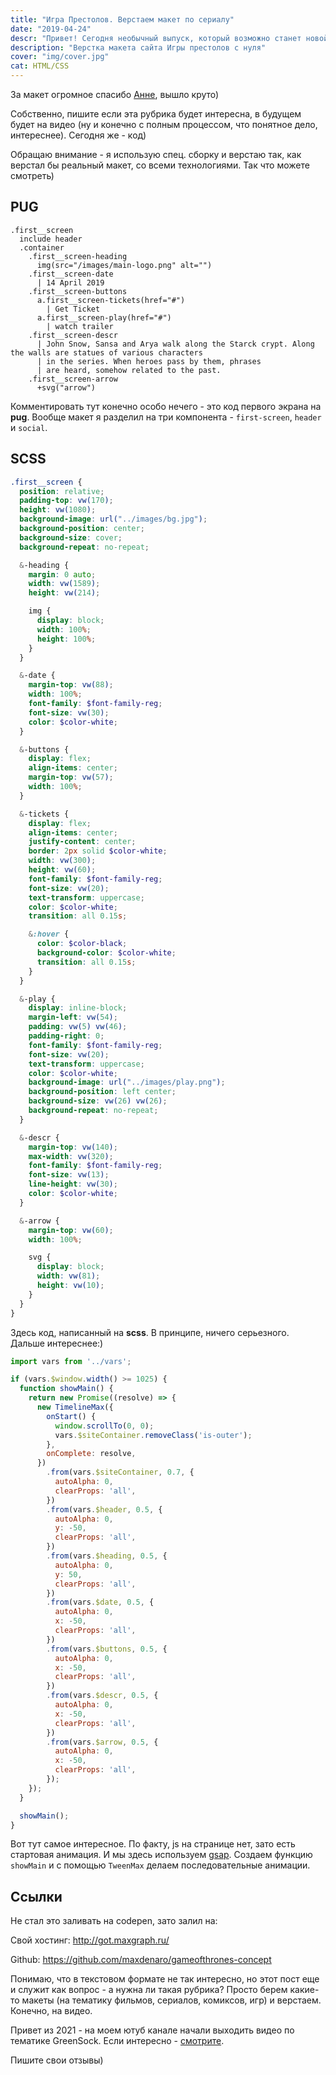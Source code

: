 ```yaml
---
title: "Игра Престолов. Верстаем макет по сериалу"
date: "2019-04-24"
descr: "Привет! Сегодня необычный выпуск, который возможно станет новой рубрикой (впоследствии обязательно видео-рубрикой). Мы верстаем макет, посвященный Игре Престолов"
description: "Верстка макета сайта Игры престолов с нуля"
cover: "img/cover.jpg"
cat: HTML/CSS
---
```


За макет огромное спасибо [Анне](https://www.instagram.com/olanaroza.web.designer/), вышло круто)

Собственно, пишите если эта рубрика будет интересна, в будущем будет на видео (ну и конечно с полным процессом, что понятное дело, интереснее). Сегодня же - код)

Обращаю внимание - я использую спец. сборку и верстаю так, как верстал бы реальный макет, со всеми технологиями. Так что можете смотреть)

## PUG

``` pug
.first__screen
  include header
  .container
    .first__screen-heading
      img(src="/images/main-logo.png" alt="")
    .first__screen-date
      | 14 April 2019
    .first__screen-buttons
      a.first__screen-tickets(href="#")
        | Get Ticket
      a.first__screen-play(href="#")
        | watch trailer
    .first__screen-descr
      | John Snow, Sansa and Arya walk along the Starck crypt. Along the walls are statues of various characters
      | in the series. When heroes pass by them, phrases
      | are heard, somehow related to the past.
    .first__screen-arrow
      +svg("arrow")
```

Комментировать тут конечно особо нечего - это код первого экрана на **pug**. Вообще макет я разделил на три компонента - `first-screen`, `header` и `social`.

## SCSS

``` scss
.first__screen {
  position: relative;
  padding-top: vw(170);
  height: vw(1080);
  background-image: url("../images/bg.jpg");
  background-position: center;
  background-size: cover;
  background-repeat: no-repeat;

  &-heading {
    margin: 0 auto;
    width: vw(1589);
    height: vw(214);

    img {
      display: block;
      width: 100%;
      height: 100%;
    }
  }

  &-date {
    margin-top: vw(88);
    width: 100%;
    font-family: $font-family-reg;
    font-size: vw(30);
    color: $color-white;
  }

  &-buttons {
    display: flex;
    align-items: center;
    margin-top: vw(57);
    width: 100%;
  }

  &-tickets {
    display: flex;
    align-items: center;
    justify-content: center;
    border: 2px solid $color-white;
    width: vw(300);
    height: vw(60);
    font-family: $font-family-reg;
    font-size: vw(20);
    text-transform: uppercase;
    color: $color-white;
    transition: all 0.15s;

    &:hover {
      color: $color-black;
      background-color: $color-white;
      transition: all 0.15s;
    }
  }

  &-play {
    display: inline-block;
    margin-left: vw(54);
    padding: vw(5) vw(46);
    padding-right: 0;
    font-family: $font-family-reg;
    font-size: vw(20);
    text-transform: uppercase;
    color: $color-white;
    background-image: url("../images/play.png");
    background-position: left center;
    background-size: vw(26) vw(26);
    background-repeat: no-repeat;
  }

  &-descr {
    margin-top: vw(140);
    max-width: vw(320);
    font-family: $font-family-reg;
    font-size: vw(13);
    line-height: vw(30);
    color: $color-white;
  }

  &-arrow {
    margin-top: vw(60);
    width: 100%;

    svg {
      display: block;
      width: vw(81);
      height: vw(10);
    }
  }
}
```

Здесь код, написанный на __scss__. В принципе, ничего серьезного. Дальше интереснее:)

``` js
import vars from '../vars';

if (vars.$window.width() >= 1025) {
  function showMain() {
    return new Promise((resolve) => {
      new TimelineMax({
        onStart() {
          window.scrollTo(0, 0);
          vars.$siteContainer.removeClass('is-outer');
        },
        onComplete: resolve,
      })
        .from(vars.$siteContainer, 0.7, {
          autoAlpha: 0,
          clearProps: 'all',
        })
        .from(vars.$header, 0.5, {
          autoAlpha: 0,
          y: -50,
          clearProps: 'all',
        })
        .from(vars.$heading, 0.5, {
          autoAlpha: 0,
          y: 50,
          clearProps: 'all',
        })
        .from(vars.$date, 0.5, {
          autoAlpha: 0,
          x: -50,
          clearProps: 'all',
        })
        .from(vars.$buttons, 0.5, {
          autoAlpha: 0,
          x: -50,
          clearProps: 'all',
        })
        .from(vars.$descr, 0.5, {
          autoAlpha: 0,
          x: -50,
          clearProps: 'all',
        })
        .from(vars.$arrow, 0.5, {
          autoAlpha: 0,
          x: -50,
          clearProps: 'all',
        });
    });
  }

  showMain();
}
```
Вот тут самое интересное. По факту, js на странице нет, зато есть стартовая анимация. И мы здесь используем <a href="https://greensock.com/gsap/" target="_blank">gsap</a>. Создаем функцию `showMain` и с помощью `TweenMax` делаем последовательные анимации.

## Ссылки

Не стал это заливать на codepen, зато залил на:

Свой хостинг: <a href="http://got.maxgraph.ru/" target="_blank">http://got.maxgraph.ru/</a>

Github: <a href="https://github.com/maxdenaro/gameofthrones-concept" target="_blank">https://github.com/maxdenaro/gameofthrones-concept</a>

Понимаю, что в текстовом формате не так интересно, но этот пост еще и служит как вопрос - а нужна ли такая рубрика? Просто берем какие-то макеты (на тематику фильмов, сериалов, комиксов, игр) и верстаем. Конечно, на видео.


Привет из 2021 - на моем ютуб канале начали выходить видео по тематике GreenSock. Если интересно - <a href="https://youtu.be/YSCHpnDdOrA?list=PLCMvV-acWe2BfJqeyGPOXvyoPScpANeLx" target="_blank">смотрите</a>.


Пишите свои отзывы)
